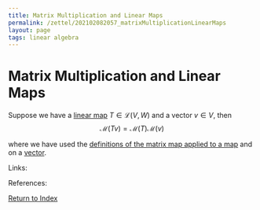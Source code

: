 ```yaml
---
title: Matrix Multiplication and Linear Maps
permalink: /zettel/202102082057_matrixMultiplicationLinearMaps
layout: page
tags: linear algebra
---
```

# Matrix Multiplication and Linear Maps

Suppose we have a [linear map](202102071416_linearMapDefinition) $T \in \mathcal{L}(V,W)$ and a vector $v \in V$, then 
$$
\mathcal{M}(T v) = \mathcal{M}(T) \mathcal{M}(v)
$$

where we have used the [definitions of the matrix map applied to a map](202102072233_matrixLinearMap) and on a [vector](202102082009_matrixOfVector).

Links: 

References: 

[Return to Index](index)